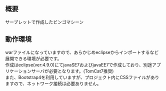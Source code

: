 ## 概要<br>
サーブレットで作成したビンゴマシーン<br>

## 動作環境<br>
warファイルになっていますので、あらかじめeclipseからインポートするなど展開できる環境が必要です。<br>
作成はeclipse(ver:4.9.0)にてjavaSE7およびjavaEE7で作成しており、別途アプリケーションサーバが必要となります。(TomCat7推奨)<br>
また、Bootstrap4を利用していますが、プロジェクト内にCSSファイルがありますので、ネットワーク接続は必要ありません。<br>
